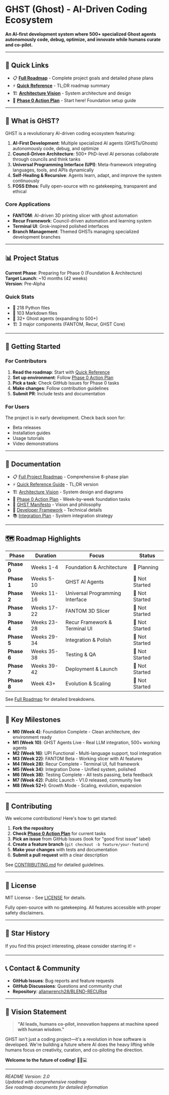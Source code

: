 # GHST (Ghost) - AI-Driven Coding Ecosystem

**An AI-first development system where 500+ specialized Ghost agents autonomously code, debug, optimize, and innovate while humans curate and co-pilot.**

---

## 🚀 **Quick Links**

- 📋 **[Full Roadmap](./PROJECT_GOAL_AND_ROADMAP.md)** - Complete project goals and detailed phase plans
- ⚡ **[Quick Reference](./ROADMAP_QUICK_REFERENCE.md)** - TL;DR roadmap summary
- 🏗️ **[Architecture Vision](./ARCHITECTURE_VISION.md)** - System architecture and design
- 🎯 **[Phase 0 Action Plan](./PHASE_0_ACTION_PLAN.md)** - Start here! Foundation setup guide

---

## 🎯 **What is GHST?**

GHST is a revolutionary AI-driven coding ecosystem featuring:

1. **AI-First Development**: Multiple specialized AI agents (GHSTs/Ghosts) autonomously code, debug, and optimize
2. **Council-Driven Architecture**: 500+ PhD-level AI personas collaborate through councils and think tanks
3. **Universal Programming Interface (UPI)**: Meta-framework integrating languages, tools, and APIs dynamically
4. **Self-Healing & Recursive**: Agents learn, adapt, and improve the system continuously
5. **FOSS Ethos**: Fully open-source with no gatekeeping, transparent and ethical

### **Core Applications**

- **FANTOM**: AI-driven 3D printing slicer with ghost automation
- **Recur Framework**: Council-driven automation and learning system  
- **Terminal UI**: Grok-inspired polished interfaces
- **Branch Management**: Themed GHSTs managing specialized development branches

---

## 📊 **Project Status**

**Current Phase**: Preparing for Phase 0 (Foundation & Architecture)  
**Target Launch**: ~10 months (42 weeks)  
**Version**: Pre-Alpha

### **Quick Stats**
- 📁 218 Python files
- 📝 103 Markdown files
- 🤖 32+ Ghost agents (expanding to 500+)
- 🏗️ 3 major components (FANTOM, Recur, GHST Core)

---

## 🚀 **Getting Started**

### **For Contributors**

1. **Read the roadmap**: Start with [Quick Reference](./ROADMAP_QUICK_REFERENCE.md)
2. **Set up environment**: Follow [Phase 0 Action Plan](./PHASE_0_ACTION_PLAN.md)
3. **Pick a task**: Check GitHub Issues for Phase 0 tasks
4. **Make changes**: Follow contribution guidelines
5. **Submit PR**: Include tests and documentation

### **For Users**

The project is in early development. Check back soon for:
- Beta releases
- Installation guides
- Usage tutorials
- Video demonstrations

---

## 📖 **Documentation**

- 📋 [Full Project Roadmap](./PROJECT_GOAL_AND_ROADMAP.md) - Comprehensive 8-phase plan
- ⚡ [Quick Reference Guide](./ROADMAP_QUICK_REFERENCE.md) - TL;DR version
- 🏗️ [Architecture Vision](./ARCHITECTURE_VISION.md) - System design and diagrams
- 🎯 [Phase 0 Action Plan](./PHASE_0_ACTION_PLAN.md) - Week-by-week foundation tasks
- 📜 [GHST Manifesto](./GHST_MANIFESTO.md) - Vision and philosophy
- 🔧 [Developer Framework](./GHST_DEV_FRAMEWORK.md) - Technical details
- 📚 [Integration Plan](./integration_plan.md) - System integration strategy

---

## 🗺️ **Roadmap Highlights**

| Phase | Duration | Focus | Status |
|-------|----------|-------|--------|
| **Phase 0** | Weeks 1-4 | Foundation & Architecture | 🔴 Planning |
| **Phase 1** | Weeks 5-10 | GHST AI Agents | 🔴 Not Started |
| **Phase 2** | Weeks 11-16 | Universal Programming Interface | 🔴 Not Started |
| **Phase 3** | Weeks 17-22 | FANTOM 3D Slicer | 🔴 Not Started |
| **Phase 4** | Weeks 23-28 | Recur Framework & Terminal UI | 🔴 Not Started |
| **Phase 5** | Weeks 29-34 | Integration & Polish | 🔴 Not Started |
| **Phase 6** | Weeks 35-38 | Testing & QA | 🔴 Not Started |
| **Phase 7** | Weeks 39-42 | Deployment & Launch | 🔴 Not Started |
| **Phase 8** | Week 43+ | Evolution & Scaling | 🔴 Not Started |

See [Full Roadmap](./PROJECT_GOAL_AND_ROADMAP.md) for detailed breakdowns.

---

## 🎯 **Key Milestones**

- **M0 (Week 4)**: Foundation Complete - Clean architecture, dev environment ready
- **M1 (Week 10)**: GHST Agents Live - Real LLM integration, 500+ working agents
- **M2 (Week 16)**: UPI Functional - Multi-language support, tool integration
- **M3 (Week 22)**: FANTOM Beta - Working slicer with AI features
- **M4 (Week 28)**: Recur Complete - Terminal UI, full framework
- **M5 (Week 34)**: Integration Done - Unified system, polished
- **M6 (Week 38)**: Testing Complete - All tests passing, beta feedback
- **M7 (Week 42)**: Public Launch - V1.0 released, community live
- **M8 (Week 52+)**: Growth Mode - Scaling, evolution, expansion

---

## 🤝 **Contributing**

We welcome contributions! Here's how to get started:

1. **Fork the repository**
2. **Check [Phase 0 Action Plan](./PHASE_0_ACTION_PLAN.md)** for current tasks
3. **Pick an issue** from GitHub Issues (look for "good first issue" label)
4. **Create a feature branch** (`git checkout -b feature/your-feature`)
5. **Make your changes** with tests and documentation
6. **Submit a pull request** with a clear description

See [CONTRIBUTING.md](./CONTRIBUTING.md) for detailed guidelines.

---

## 📜 **License**

MIT License - See [LICENSE](./LICENSE) for details.

Fully open-source with no gatekeeping. All features accessible with proper safety disclaimers.

---

## 🌟 **Star History**

If you find this project interesting, please consider starring it! ⭐

---

## 📞 **Contact & Community**

- **GitHub Issues**: Bug reports and feature requests
- **GitHub Discussions**: Questions and community chat
- **Repository**: [allanwrench28/BLEND-RECURse](https://github.com/allanwrench28/BLEND-RECURse)

---

## 🎉 **Vision Statement**

> **"AI leads, humans co-pilot, innovation happens at machine speed with human wisdom."**

GHST isn't just a coding project—it's a revolution in how software is developed. We're building a future where AI does the heavy lifting while humans focus on creativity, curation, and co-piloting the direction.

**Welcome to the future of coding!** 🚀👻💻

---

*README Version: 2.0*  
*Updated with comprehensive roadmap*  
*See roadmap documents for detailed information*
